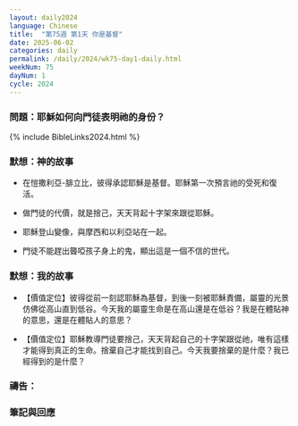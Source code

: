 ```yaml
---
layout: daily2024
language: Chinese
title:  "第75週 第1天 你是基督"
date: 2025-06-02
categories: daily
permalink: /daily/2024/wk75-day1-daily.html
weekNum: 75
dayNum: 1
cycle: 2024
---
```


### 問題：耶穌如何向門徒表明祂的身份？

{% include BibleLinks2024.html %}

### 默想：神的故事 
+ 在愷撒利亞-腓立比，彼得承認耶穌是基督。耶穌第一次預言祂的受死和復活。 

+ 做門徒的代價，就是捨己，天天背起十字架來跟從耶穌。 

+ 耶穌登山變像，與摩西和以利亞站在一起。 

+ 門徒不能趕出聾啞孩子身上的鬼，顯出這是一個不信的世代。  

### 默想：我的故事 
+ 【價值定位】彼得從前一刻認耶穌為基督，到後一刻被耶穌責備，屬靈的光景仿佛從高山直到低谷。今天我的屬靈生命是在高山還是在低谷？我是在體貼神的意思，還是在體貼人的意思？

+ 【價值定位】耶穌教導門徒要捨己，天天背起自己的十字架跟從祂，唯有這樣才能得到真正的生命。捨棄自己才能找到自己。今天我要捨棄的是什麼？我已經得到的是什麼？

### 禱告：

### 筆記與回應
